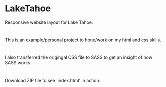 # LakeTahoe
Responsive website layout for Lake Tahoe.
#
This is an example/personal project to hone/work on my html and css skills.
#
I also transferred the origingal CSS file to SASS to get an insight of how SASS works
#
Download ZIP file to see 'index.html' in action.
